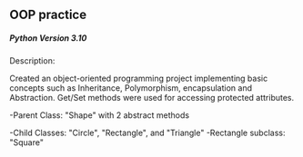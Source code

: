 
## OOP practice
##### Python Version 3.10

Description:

Created an object-oriented programming project implementing basic concepts such as Inheritance, Polymorphism, encapsulation and Abstraction. Get/Set methods were used for accessing protected 
 attributes.


-Parent Class: "Shape" with 2 abstract methods

-Child Classes: "Circle", "Rectangle", and "Triangle"
-Rectangle subclass: "Square"



